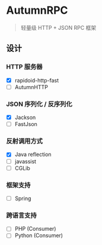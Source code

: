 # AutumnRPC
> 轻量级 HTTP + JSON RPC 框架

## 设计
### HTTP 服务器
- [x] rapidoid-http-fast
- [ ] AutumnHTTP

### JSON 序列化 / 反序列化
- [x] Jackson
- [ ] FastJson

### 反射调用方式
- [x] Java reflection
- [ ] javassist
- [ ] CGLib

### 框架支持
- [ ] Spring

### 跨语言支持
- [ ] PHP (Consumer)
- [ ] Python (Consumer)
